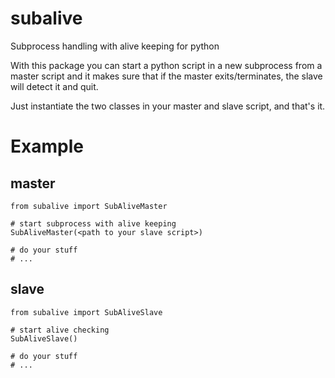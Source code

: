 # subalive
Subprocess handling with alive keeping for python

With this package you can start a python script in a new subprocess from a master script and it makes sure that if the master exits/terminates, the slave will detect it and quit.

Just instantiate the two classes in your master and slave script, and that's it.

# Example
## master

    from subalive import SubAliveMaster
    
    # start subprocess with alive keeping
    SubAliveMaster(<path to your slave script>)
    
    # do your stuff
    # ...
    
## slave

    from subalive import SubAliveSlave

    # start alive checking
    SubAliveSlave()

    # do your stuff
    # ...
